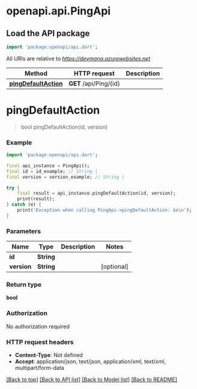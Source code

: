 # openapi.api.PingApi

## Load the API package
```dart
import 'package:openapi/api.dart';
```

All URIs are relative to *https://devmana.azurewebsites.net*

Method | HTTP request | Description
------------- | ------------- | -------------
[**pingDefaultAction**](PingApi.md#pingdefaultaction) | **GET** /api/Ping/{id} | 


# **pingDefaultAction**
> bool pingDefaultAction(id, version)



### Example 
```dart
import 'package:openapi/api.dart';

final api_instance = PingApi();
final id = id_example; // String | 
final version = version_example; // String | 

try { 
    final result = api_instance.pingDefaultAction(id, version);
    print(result);
} catch (e) {
    print('Exception when calling PingApi->pingDefaultAction: $e\n');
}
```

### Parameters

Name | Type | Description  | Notes
------------- | ------------- | ------------- | -------------
 **id** | **String**|  | 
 **version** | **String**|  | [optional] 

### Return type

**bool**

### Authorization

No authorization required

### HTTP request headers

 - **Content-Type**: Not defined
 - **Accept**: application/json, text/json, application/xml, text/xml, multipart/form-data

[[Back to top]](#) [[Back to API list]](../README.md#documentation-for-api-endpoints) [[Back to Model list]](../README.md#documentation-for-models) [[Back to README]](../README.md)

